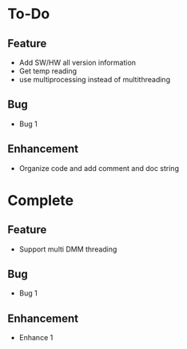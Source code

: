 # To-Do

## Feature
- Add SW/HW all version information
- Get temp reading
- use multiprocessing instead of multithreading

## Bug
- Bug 1

## Enhancement
- Organize code and add comment and doc string

# Complete

## Feature
- Support multi DMM threading

## Bug
- Bug 1
## Enhancement

- Enhance 1